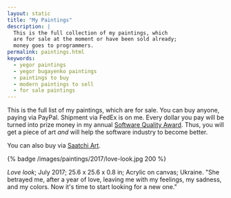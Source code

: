 ```yaml
---
layout: static
title: "My Paintings"
description: |
  This is the full collection of my paintings, which
  are for sale at the moment or have been sold already;
  money goes to programmers.
permalink: paintings.html
keywords:
  - yegor paintings
  - yegor bugayenko paintings
  - paintings to buy
  - modern paintings to sell
  - for sale paintings
---
```


This is the full list of my paintings, which are for sale. You can buy
anyone, paying via PayPal. Shipment via FedEx is on me. Every dollar
you pay will be turned into prize money in my annual
[Software Quality Award](/award.html). Thus, you will get a piece
of art _and_ will help the software industry to become better.

You can also buy via [Saatchi Art](https://www.saatchiart.com/yegor256).

{% badge /images/paintings/2017/love-look.jpg 200 %}

_Love look_;
July 2017;
25.6 x 25.6 x 0.8 in;
Acrylic on canvas;
Ukraine.
"She betrayed me, after a year of love, leaving me with my feelings,
my sadness, and my colors. Now it's time to start looking for a new one."
